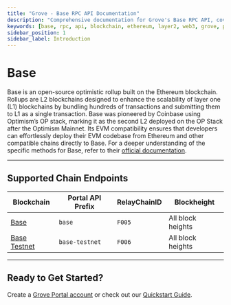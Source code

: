 ```yaml
---
title: "Grove - Base RPC API Documentation"
description: "Comprehensive documentation for Grove's Base RPC API, covering endpoint details and integration strategies for blockchain developers."
keywords: [base, rpc, api, blockchain, ethereum, layer2, web3, grove, pocket, pokt, L2]
sidebar_position: 1
sidebar_label: Introduction
---
```


# Base

Base is an open-source optimistic rollup built on the Ethereum blockchain. Rollups are L2 blockchains designed to enhance the scalability of layer one (L1) blockchains by bundling hundreds of transactions and submitting them to L1 as a single transaction. Base was pioneered by Coinbase using Optimism’s OP stack, marking it as the second L2 deployed on the OP Stack after the Optimism Mainnet. Its EVM compatibility ensures that developers can effortlessly deploy their EVM codebase from Ethereum and other compatible chains directly to Base. For a deeper understanding of the specific methods for Base, refer to their [official documentation](https://docs.base.org/).

---

## Supported Chain Endpoints

| Blockchain                               | Portal API Prefix | RelayChainID | Blockheight         |
| ---------------------------------------- | ----------------- | ------------ | ------------------- |
| [Base](./endpoints/base) | `base`      | `F005`         | All block heights |
| [Base Testnet](./endpoints/base-testnet) | `base-testnet`      | `F006`         | All block heights   |

---

## Ready to Get Started?

Create a [Grove Portal account](https://portal.grove.city) or check out our [Quickstart Guide](/guides/getting-started/quickstart).

